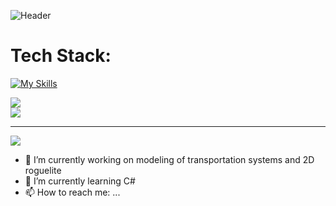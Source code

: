 ![Header](https://user-images.githubusercontent.com/74038190/225813708-98b745f2-7d22-48cf-9150-083f1b00d6c9.gif)

# Tech Stack:
[![My Skills](https://skillicons.dev/icons?i=cpp,py,html,r,bootstrap,flask,postgres,docker,postman)](https://skillicons.dev)
<!-- [C++](https://img.shields.io/badge/c++-%2300599C.svg?style=for-the-badge&logo=c%2B%2B&logoColor=white) ![HTML5](https://img.shields.io/badge/html5-%23E34F26.svg?style=for-the-badge&logo=html5&logoColor=white) ![Python](https://img.shields.io/badge/python-3670A0?style=for-the-badge&logo=python&logoColor=ffdd54) ![R](https://img.shields.io/badge/r-%23276DC3.svg?style=for-the-badge&logo=r&logoColor=white) ![DigitalOcean](https://img.shields.io/badge/DigitalOcean-%230167ff.svg?style=for-the-badge&logo=digitalOcean&logoColor=white) ![Bootstrap](https://img.shields.io/badge/bootstrap-%238511FA.svg?style=for-the-badge&logo=bootstrap&logoColor=white) ![Flask](https://img.shields.io/badge/flask-%23000.svg?style=for-the-badge&logo=flask&logoColor=white) ![Postgres](https://img.shields.io/badge/postgres-%23316192.svg?style=for-the-badge&logo=postgresql&logoColor=white) ![Docker](https://img.shields.io/badge/docker-%230db7ed.svg?style=for-the-badge&logo=docker&logoColor=white) ![Postman](https://img.shields.io/badge/Postman-FF6C37?style=for-the-badge&logo=postman&logoColor=white) -->

![](https://github-readme-stats.vercel.app/api?username=Ir0h7&theme=dark&hide_border=true&include_all_commits=false&count_private=false)<br/>
![](https://github-readme-stats.vercel.app/api/top-langs/?username=Ir0h7&theme=dark&hide_border=true&include_all_commits=false&count_private=false&layout=compact)

<!-- ![](https://github-readme-stats.vercel.app/api?username=Ir0h7&theme=bear&hide_border=true&include_all_commits=false&count_private=false)<br/>
![](https://github-readme-stats.vercel.app/api/top-langs/?username=Ir0h7&theme=bear&hide_border=true&include_all_commits=false&count_private=false&layout=compact)
-->

---
[![](https://visitcount.itsvg.in/api?id=Ir0h7&icon=0&color=12)](https://visitcount.itsvg.in)

<!-- Proudly created with GPRM ( https://gprm.itsvg.in ) -->
- 🔭 I’m currently working on modeling of transportation systems and 2D roguelite
- 🌱 I’m currently learning C#
- 📫 How to reach me: ...
